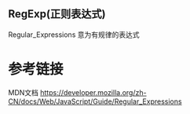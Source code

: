 <!--
 * @Author: ArdenZhao
 * @Date: 2022-03-17 14:17:09
 * @LastEditTime: 2022-03-17 14:42:24
 * @FilePath: /snow-wolf/1、bagu/RegExp/Regular_Expressions.md
 * @Description: file information
-->
## RegExp(正则表达式)
Regular_Expressions 意为有规律的表达式
# 参考链接
MDN文档
https://developer.mozilla.org/zh-CN/docs/Web/JavaScript/Guide/Regular_Expressions
